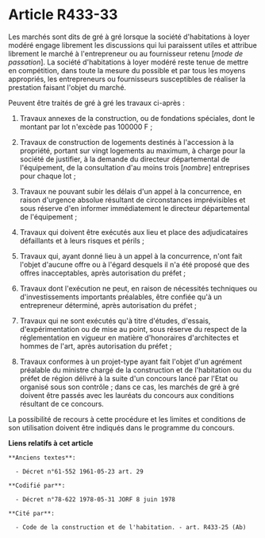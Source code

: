 # Article R433-33

Les marchés sont dits de gré à gré lorsque la société d'habitations à loyer modéré engage librement les discussions qui lui
paraissent utiles et attribue librement le marché à l'entrepreneur ou au fournisseur retenu [*mode de passation*]. La société
d'habitations à loyer modéré reste tenue de mettre en compétition, dans toute la mesure du possible et par tous les moyens
appropriés, les entrepreneurs ou fournisseurs susceptibles de réaliser la prestation faisant l'objet du marché.

Peuvent être traités de gré à gré les travaux ci-après :

1. Travaux annexes de la construction, ou de fondations spéciales, dont le montant par lot n'excède pas 100000 F ;

2. Travaux de construction de logements destinés à l'accession à la propriété, portant sur vingt logements au maximum, à
charge pour la société de justifier, à la demande du directeur départemental de l'équipement, de la consultation d'au moins
trois [*nombre*] entreprises pour chaque lot ;

3. Travaux ne pouvant subir les délais d'un appel à la concurrence, en raison d'urgence absolue résultant de circonstances
imprévisibles et sous réserve d'en informer immédiatement le directeur départemental de l'équipement ;

4. Travaux qui doivent être exécutés aux lieu et place des adjudicataires défaillants et à leurs risques et périls ;

5. Travaux qui, ayant donné lieu à un appel à la concurrence, n'ont fait l'objet d'aucune offre ou à l'égard desquels il n'a
été proposé que des offres inacceptables, après autorisation du préfet ;

6. Travaux dont l'exécution ne peut, en raison de nécessités techniques ou d'investissements importants préalables, être
confiée qu'à un entrepreneur déterminé, après autorisation du préfet ;

7. Travaux qui ne sont exécutés qu'à titre d'études, d'essais, d'expérimentation ou de mise au point, sous réserve du respect
de la réglementation en vigueur en matière d'honoraires d'architectes et hommes de l'art, après autorisation du préfet ;

8. Travaux conformes à un projet-type ayant fait l'objet d'un agrément préalable du ministre chargé de la construction et de
l'habitation ou du préfet de région délivré à la suite d'un concours lancé par l'Etat ou organisé sous son contrôle ; dans ce
cas, les marchés de gré à gré doivent être passés avec les lauréats du concours aux conditions résultant de ce concours.

La possibilité de recours à cette procédure et les limites et conditions de son utilisation doivent être indiqués dans le
programme du concours.

**Liens relatifs à cet article**

	**Anciens textes**:

	  - Décret n°61-552 1961-05-23 art. 29

	**Codifié par**:

	  - Décret n°78-622 1978-05-31 JORF 8 juin 1978

	**Cité par**:

	  - Code de la construction et de l'habitation. - art. R433-25 (Ab)
